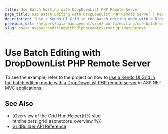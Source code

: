 ```yaml
---
title: Use Batch Editing with DropDownList PHP Remote Server
page_title: Use Batch Editing with DropDownList PHP Remote Server | Kendo UI Grid HtmlHelper for ASP.NET MVC
description: "Use a Kendo UI Grid in the batch editing mode with a DropDownList PHP remote server in ASP.NET MVC applications."
previous_url: /helpers/data-management/grid/how-to/editing/use-batch-editing-with-remote-ddl-php-server
slug: howto_usebatcheditingwithddlphpremoteserver_gridaspnetmvc
---
```


# Use Batch Editing with DropDownList PHP Remote Server

To see the example, refer to the project on how to [use a Kendo UI Grid in the batch editing mode with a DropDownList PHP remote server](https://github.com/telerik/ui-for-aspnet-mvc-examples/tree/master/grid/GridBatchEditingWithDDLRemotePHPServer) in ASP.NET MVC applications.

## See Also

* [Overview of the Grid HtmlHelper]({% slug htmlhelpers_grid_aspnetcore_overview %})
* [GridBuilder API Reference](http://docs.telerik.com/aspnet-mvc/api/Kendo.Mvc.UI.Fluent/GridBuilder)
